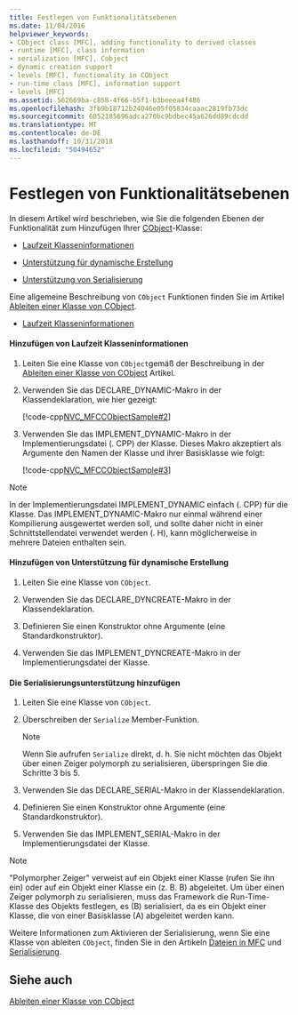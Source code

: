```yaml
---
title: Festlegen von Funktionalitätsebenen
ms.date: 11/04/2016
helpviewer_keywords:
- CObject class [MFC], adding functionality to derived classes
- runtime [MFC], class information
- serialization [MFC], Cobject
- dynamic creation support
- levels [MFC], functionality in CObject
- run-time class [MFC], information support
- levels [MFC]
ms.assetid: 562669ba-c858-4f66-b5f1-b3beeea4f486
ms.openlocfilehash: 3fb9b18712b24046e05f05834caaac2819fb73dc
ms.sourcegitcommit: 6052185696adca270bc9bdbec45a626dd89cdcdd
ms.translationtype: MT
ms.contentlocale: de-DE
ms.lasthandoff: 10/31/2018
ms.locfileid: "50494652"
---
```

# <a name="specifying-levels-of-functionality"></a>Festlegen von Funktionalitätsebenen

In diesem Artikel wird beschrieben, wie Sie die folgenden Ebenen der Funktionalität zum Hinzufügen Ihrer [CObject](../mfc/reference/cobject-class.md)-Klasse:

- [Laufzeit Klasseninformationen](#_core_to_add_run.2d.time_class_information)

- [Unterstützung für dynamische Erstellung](#_core_to_add_dynamic_creation_support)

- [Unterstützung von Serialisierung](#_core_to_add_serialization_support)

Eine allgemeine Beschreibung von `CObject` Funktionen finden Sie im Artikel [Ableiten einer Klasse von CObject](../mfc/deriving-a-class-from-cobject.md).

- [Laufzeit Klasseninformationen](#_core_to_add_run.2d.time_class_information)
#### <a name="_core_to_add_run.2d.time_class_information"></a> Hinzufügen von Laufzeit Klasseninformationen

1. Leiten Sie eine Klasse von `CObject`gemäß der Beschreibung in der [Ableiten einer Klasse von CObject](../mfc/deriving-a-class-from-cobject.md) Artikel.

1. Verwenden Sie das DECLARE_DYNAMIC-Makro in der Klassendeklaration, wie hier gezeigt:

   [!code-cpp[NVC_MFCCObjectSample#2](../mfc/codesnippet/cpp/specifying-levels-of-functionality_1.h)]

1. Verwenden Sie das IMPLEMENT_DYNAMIC-Makro in der Implementierungsdatei (. CPP) der Klasse. Dieses Makro akzeptiert als Argumente den Namen der Klasse und ihrer Basisklasse wie folgt:

   [!code-cpp[NVC_MFCCObjectSample#3](../mfc/codesnippet/cpp/specifying-levels-of-functionality_2.cpp)]

> [!NOTE]
>  In der Implementierungsdatei IMPLEMENT_DYNAMIC einfach (. CPP) für die Klasse. Das IMPLEMENT_DYNAMIC-Makro nur einmal während einer Kompilierung ausgewertet werden soll, und sollte daher nicht in einer Schnittstellendatei verwendet werden (. H), kann möglicherweise in mehrere Dateien enthalten sein.

#### <a name="_core_to_add_dynamic_creation_support"></a> Hinzufügen von Unterstützung für dynamische Erstellung

1. Leiten Sie eine Klasse von `CObject`.

1. Verwenden Sie das DECLARE_DYNCREATE-Makro in der Klassendeklaration.

1. Definieren Sie einen Konstruktor ohne Argumente (eine Standardkonstruktor).

1. Verwenden Sie das IMPLEMENT_DYNCREATE-Makro in der Implementierungsdatei der Klasse.

#### <a name="_core_to_add_serialization_support"></a> Die Serialisierungsunterstützung hinzufügen

1. Leiten Sie eine Klasse von `CObject`.

1. Überschreiben der `Serialize` Member-Funktion.

    > [!NOTE]
    >  Wenn Sie aufrufen `Serialize` direkt, d. h. Sie nicht möchten das Objekt über einen Zeiger polymorph zu serialisieren, überspringen Sie die Schritte 3 bis 5.

1. Verwenden Sie das DECLARE_SERIAL-Makro in der Klassendeklaration.

1. Definieren Sie einen Konstruktor ohne Argumente (eine Standardkonstruktor).

1. Verwenden Sie das IMPLEMENT_SERIAL-Makro in der Implementierungsdatei der Klasse.

> [!NOTE]
>  "Polymorpher Zeiger" verweist auf ein Objekt einer Klasse (rufen Sie ihn ein) oder auf ein Objekt einer Klasse ein (z. B. B) abgeleitet. Um über einen Zeiger polymorph zu serialisieren, muss das Framework die Run-Time-Klasse des Objekts festlegen, es (B) serialisiert, da es ein Objekt einer Klasse, die von einer Basisklasse (A) abgeleitet werden kann.

Weitere Informationen zum Aktivieren der Serialisierung, wenn Sie eine Klasse von ableiten `CObject`, finden Sie in den Artikeln [Dateien in MFC](../mfc/files-in-mfc.md) und [Serialisierung](../mfc/serialization-in-mfc.md).

## <a name="see-also"></a>Siehe auch

[Ableiten einer Klasse von CObject](../mfc/deriving-a-class-from-cobject.md)
